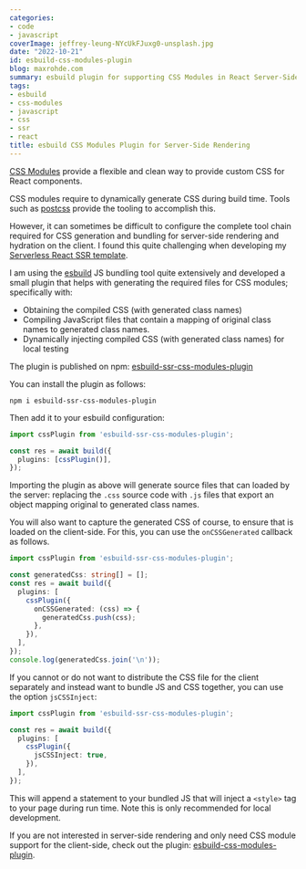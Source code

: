 ```yaml
---
categories:
- code
- javascript
coverImage: jeffrey-leung-NYcUkFJuxg0-unsplash.jpg
date: "2022-10-21"
id: esbuild-css-modules-plugin
blog: maxrohde.com
summary: esbuild plugin for supporting CSS Modules in React Server-Side Rendering.
tags:
- esbuild
- css-modules
- javascript
- css
- ssr
- react
title: esbuild CSS Modules Plugin for Server-Side Rendering
---
```


[CSS Modules](https://github.com/css-modules/css-modules) provide a flexible and clean way to provide custom CSS for React components.

CSS modules require to dynamically generate CSS during build time. Tools such as [postcss](https://postcss.org/) provide the tooling to accomplish this. 

However, it can sometimes be difficult to configure the complete tool chain required for CSS generation and bundling for server-side rendering and hydration on the client. I found this quite challenging when developing my [Serverless React SSR template](https://maxrohde.com/2022/10/16/serverless-react-ssr).

I am using the [esbuild](https://esbuild.github.io/)  JS bundling tool quite extensively and developed a small plugin that helps with generating the required files for CSS modules; specifically with:

- Obtaining the compiled CSS (with generated class names) 
- Compiling JavaScript files that contain a mapping of original class names to generated class names.
- Dynamically injecting compiled CSS (with generated class names) for local testing

The plugin is published on npm: [esbuild-ssr-css-modules-plugin](https://www.npmjs.com/package/esbuild-ssr-css-modules-plugin)

You can install the plugin as follows:

```
npm i esbuild-ssr-css-modules-plugin
```

Then add it to your esbuild configuration:

```typescript
import cssPlugin from 'esbuild-ssr-css-modules-plugin';

const res = await build({
  plugins: [cssPlugin()],
});
```

Importing the plugin as above will generate source files that can loaded by the server: replacing the `.css` source code with `.js` files that export an object mapping original to generated class names.

You will also want to capture the generated CSS of course, to ensure that is loaded on the client-side. For this, you can use the `onCSSGenerated` callback as follows.

```typescript
import cssPlugin from 'esbuild-ssr-css-modules-plugin';

const generatedCss: string[] = [];
const res = await build({
  plugins: [
    cssPlugin({
      onCSSGenerated: (css) => {
        generatedCss.push(css);
      },
    }),
  ],
});
console.log(generatedCss.join('\n'));
```

If you cannot or do not want to distribute the CSS file for the client separately and instead want to bundle JS and CSS together, you can use the option `jsCSSInject`:

```typescript
import cssPlugin from 'esbuild-ssr-css-modules-plugin';

const res = await build({
  plugins: [
    cssPlugin({
      jsCSSInject: true,
    }),
  ],
});
```

This will append a statement to your bundled JS that will inject a `<style>` tag to your page during run time. Note this is only recommended for local development.

If you are not interested in server-side rendering and only need CSS module support for the client-side, check out the plugin: [esbuild-css-modules-plugin](https://github.com/indooorsman/esbuild-css-modules-plugin#readme).